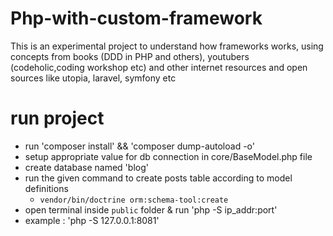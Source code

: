 # Php-with-custom-framework

This is an experimental project to understand how frameworks works, using concepts from books (DDD in PHP and others), youtubers (codeholic,coding workshop etc) and other internet resources and open sources like utopia, laravel, symfony etc

# run project

- run 'composer install' && 'composer dump-autoload -o'
- setup appropriate value for db connection in core/BaseModel.php file
- create database named 'blog'
- run the given command to create posts table according to model definitions
  - `vendor/bin/doctrine orm:schema-tool:create`
- open terminal inside `public` folder & run 'php -S ip_addr:port'
- example : 'php -S 127.0.0.1:8081'
